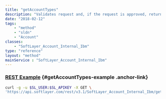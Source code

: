 ```yaml
---
title: "getAccountTypes"
description: "Validates request and, if the request is approved, returns a list of allowed uses for an automatically created IBMer IaaS account. "
date: "2018-02-12"
tags:
    - "method"
    - "sldn"
    - "Account"
classes:
    - "SoftLayer_Account_Internal_Ibm"
type: "reference"
layout: "method"
mainService : "SoftLayer_Account_Internal_Ibm"
---
```


### [REST Example](#getAccountTypes-example) <a href="/article/rest/"><i class="fas fa-question"></i></a> {#getAccountTypes-example .anchor-link} 
```bash
curl -g -u $SL_USER:$SL_APIKEY -X GET \
'https://api.softlayer.com/rest/v3.1/SoftLayer_Account_Internal_Ibm/getAccountTypes'
```
